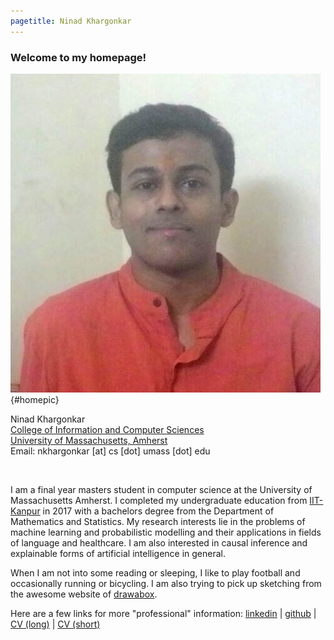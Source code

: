 ```yaml
---
pagetitle: Ninad Khargonkar
---
```


### Welcome to my homepage!

![home](./etc/ninad-01.jpg){#homepic}

Ninad Khargonkar  
[College of Information and Computer Sciences](https://www.cics.umass.edu/)  
[University of Massachusetts, Amherst](https://www.umass.edu/)  
Email: nkhargonkar [at] cs [dot] umass [dot] edu

</br>

I am a final year masters student in computer science at the University of Massachusetts Amherst. 
I completed my undergraduate education from [IIT-Kanpur](https://www.iitk.ac.in/) in 2017  with a 
bachelors degree from the Department of Mathematics and Statistics.
My research interests lie in the problems of machine learning and  probabilistic modelling and their 
applications in fields of language and healthcare. I am also interested in causal inference and 
explainable forms of artificial intelligence in general.

When I am not into some reading or sleeping, I like to play football 
and occasionally running or bicycling. I am also trying to pick up sketching from
the awesome website of [drawabox](https://drawabox.com/).

Here are a few links for more "professional" information:
[linkedin](https://www.linkedin.com/in/ninadkhargonkar/) |
[github](https://github.com/ninception) |
[CV (long)](./etc/CV_NinadKhargonkar.pdf) | 
[CV (short)](./etc/Resume_NinadKhargonkar.pdf)

